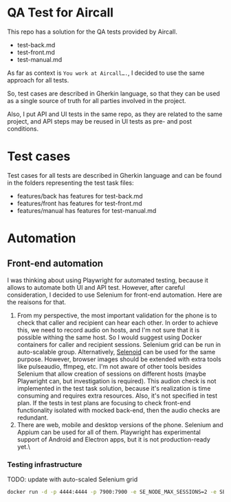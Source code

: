 # QA Test for Aircall 

This repo has a solution for the QA tests provided by Aircall.

* test-back.md
* test-front.md
* test-manual.md

As far as context is `You work at Aircall….`, I decided to use the same approach for all tests. 

So, test cases are described in Gherkin language, so that they can be used as a single source of truth for all parties involved in the project.

Also, I put API and UI tests in the same repo, as they are related to the same project, and API steps may be reused in UI tests as pre- and post conditions.

# Test cases

Test cases for all tests are described in Gherkin language and can be found in the folders representing the test task files: 
- features/back has features for test-back.md
- features/front has features for test-front.md
- features/manual has features for test-manual.md

# Automation

## Front-end automation 

I was thinking about using Playwright for automated testing, because it allows to automate both UI and API test. However, after careful consideration, I decided to use Selenium for front-end automation. Here are the reaisons for that. 
1. From my perspective, the most important validation for the phone is to check that caller and recipient can hear each other. In order to achieve this, we need to record audio on hosts, and I'm not sure that it is possible withing the same host. So I would suggest using Docker containers for caller and recipient sessions. Selenium grid can be run in auto-scalable group. Alternatively, [Selenoid](https://aerokube.com/selenoid/latest/) can be used for the same purpose. However, browser images should be extended with extra tools like pulseaudio, ffmpeg, etc. I'm not aware of other tools besides Selenium that allow creation of sessions on different hosts (maybe Playwright can, but investigation is required).
This audion check is not implemented in the test task solution, because it's realization is time consuming and requires extra resources. Also, it's not specified in test plan. If the tests in test plans are focusing to check front-end functionality isolated with mocked back-end, then the audio checks are redundant.
2. There are web, mobile and desktop versions of the phone. Selenium and Appium can be used for all of them. Playwright has experimental support of Android and Electron apps, but it is not production-ready yet.\

### Testing infrastructure

TODO: update with auto-scaled Selenium grid

```bash
docker run -d -p 4444:4444 -p 7900:7900 -e SE_NODE_MAX_SESSIONS=2 -e SE_NODE_OVERRIDE_MAX_SESSIONS=true  --shm-size="2g" selenium/standalone-chrome:latest
```
